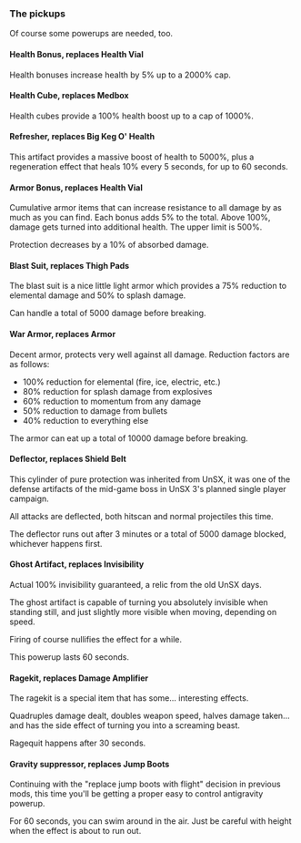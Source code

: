 ### The pickups

Of course some powerups are needed, too.

#### Health Bonus, replaces Health Vial

Health bonuses increase health by 5% up to a 2000% cap.

#### Health Cube, replaces Medbox

Health cubes provide a 100% health boost up to a cap of 1000%.

#### Refresher, replaces Big Keg O' Health

This artifact provides a massive boost of health to 5000%, plus a regeneration
effect that heals 10% every 5 seconds, for up to 60 seconds.

#### Armor Bonus, replaces Health Vial

Cumulative armor items that can increase resistance to all damage by as much
as you can find. Each bonus adds 5% to the total. Above 100%, damage gets
turned into additional health. The upper limit is 500%.

Protection decreases by a 10% of absorbed damage.

#### Blast Suit, replaces Thigh Pads

The blast suit is a nice little light armor which provides a 75% reduction to
elemental damage and 50% to splash damage.

Can handle a total of 5000 damage before breaking.

#### War Armor, replaces Armor

Decent armor, protects very well against all damage. Reduction factors are as
follows:
 * 100% reduction for elemental (fire, ice, electric, etc.)
 * 80% reduction for splash damage from explosives
 * 60% reduction to momentum from any damage
 * 50% reduction to damage from bullets
 * 40% reduction to everything else

The armor can eat up a total of 10000 damage before breaking.

#### Deflector, replaces Shield Belt

This cylinder of pure protection was inherited from UnSX, it was one of the
defense artifacts of the mid-game boss in UnSX 3's planned single player
campaign.

All attacks are deflected, both hitscan and normal projectiles this time.

The deflector runs out after 3 minutes or a total of 5000 damage blocked,
whichever happens first.

#### Ghost Artifact, replaces Invisibility

Actual 100% invisibility guaranteed, a relic from the old UnSX days.

The ghost artifact is capable of turning you absolutely invisible when standing
still, and just slightly more visible when moving, depending on speed.

Firing of course nullifies the effect for a while.

This powerup lasts 60 seconds.

#### Ragekit, replaces Damage Amplifier

The ragekit is a special item that has some... interesting effects.

Quadruples damage dealt, doubles weapon speed, halves damage taken... and has
the side effect of turning you into a screaming beast.

Ragequit happens after 30 seconds.

#### Gravity suppressor, replaces Jump Boots

Continuing with the "replace jump boots with flight" decision in previous mods,
this time you'll be getting a proper easy to control antigravity powerup.

For 60 seconds, you can swim around in the air. Just be careful with height
when the effect is about to run out.
